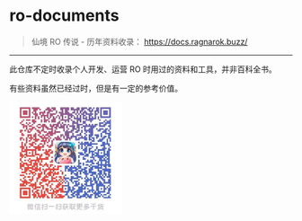 # ro-documents

> 仙境 RO 传说 - 历年资料收录： https://docs.ragnarok.buzz/

------

此仓库不定时收录个人开发、运营 RO 时用过的资料和工具，并非百科全书。

有些资料虽然已经过时，但是有一定的参考价值。

<img src="./docs/imgs/wechat.jpg" width="200px"/>
